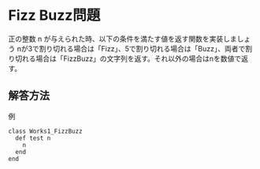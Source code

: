 # Fizz Buzz問題
正の整数 n が与えられた時、以下の条件を満たす値を返す関数を実装しましょう
nが3で割り切れる場合は「Fizz」、5で割り切れる場合は「Buzz」、両者で割り切れる場合は「FizzBuzz」の文字列を返す。それ以外の場合はnを数値で返す。


## 解答方法

例
```
class Works1_FizzBuzz
  def test n
    n
  end
end
```